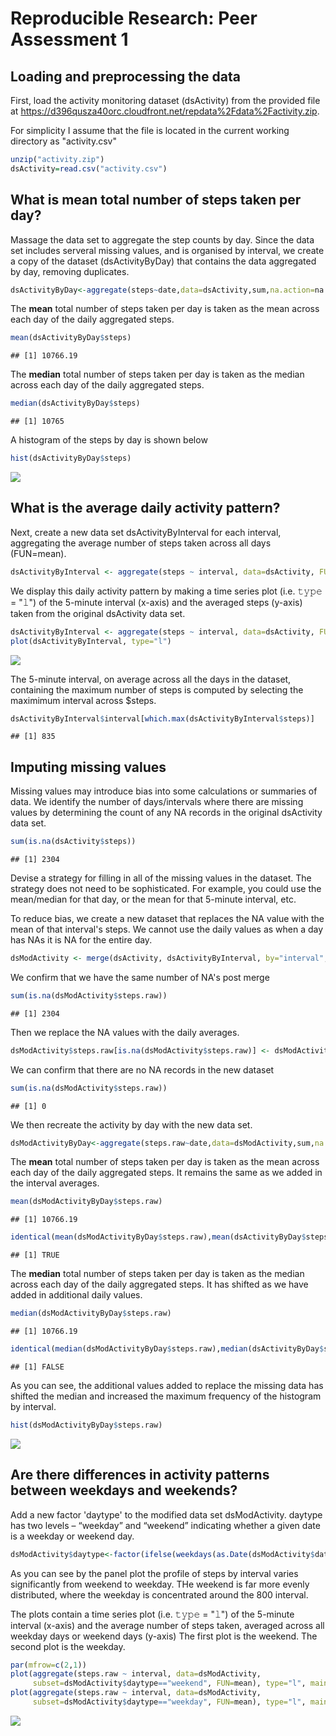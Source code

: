 # Reproducible Research: Peer Assessment 1


## Loading and preprocessing the data

First, load the activity monitoring dataset (dsActivity) from the provided file at https://d396qusza40orc.cloudfront.net/repdata%2Fdata%2Factivity.zip.  

For simplicity I assume that the file is located in the current working directory as "activity.csv"


```r
unzip("activity.zip")
dsActivity=read.csv("activity.csv")
```

## What is mean total number of steps taken per day?

Massage the data set to aggregate the step counts by day.  Since the data set includes serveral missing values, and is organised by interval, we create a copy of the dataset (dsActivityByDay) that contains the data aggregated by day, removing duplicates.


```r
dsActivityByDay<-aggregate(steps~date,data=dsActivity,sum,na.action=na.omit)
```

The **mean** total number of steps taken per day is taken as the mean across each day of the daily aggregated steps.


```r
mean(dsActivityByDay$steps)
```

```
## [1] 10766.19
```

The **median** total number of steps taken per day is taken as the median across each day of the daily aggregated steps.


```r
median(dsActivityByDay$steps)
```

```
## [1] 10765
```

A histogram of the steps by day is shown below

```r
hist(dsActivityByDay$steps)
```

![](PA1_template_files/figure-html/unnamed-chunk-5-1.png)

## What is the average daily activity pattern?

Next, create a new data set dsActivityByInterval for each interval, aggregating the average number of steps taken across all days (FUN=mean).

```r
dsActivityByInterval <- aggregate(steps ~ interval, data=dsActivity, FUN=mean)
```

We display this daily activity pattern by making a time series plot (i.e. 𝚝𝚢𝚙𝚎 = "𝚕") of the 5-minute interval (x-axis) and the averaged steps (y-axis) taken from the original dsActivity data set.


```r
dsActivityByInterval <- aggregate(steps ~ interval, data=dsActivity, FUN=mean)
plot(dsActivityByInterval, type="l")
```

![](PA1_template_files/figure-html/unnamed-chunk-7-1.png)

The 5-minute interval, on average across all the days in the dataset, containing the maximum number of steps is computed by selecting the maximimum interval across $steps.


```r
dsActivityByInterval$interval[which.max(dsActivityByInterval$steps)]
```

```
## [1] 835
```

## Imputing missing values

Missing values may introduce bias into some calculations or summaries of data.
We identify the number of days/intervals where there are missing values by determining the count of any NA records in the original dsActivity data set. 


```r
sum(is.na(dsActivity$steps))
```

```
## [1] 2304
```

Devise a strategy for filling in all of the missing values in the dataset. The strategy does not need to be sophisticated. For example, you could use the mean/median for that day, or the mean for that 5-minute interval, etc.

To reduce bias, we create a new dataset that replaces the NA value with the mean of that interval's steps.  We cannot use the daily values as when a day has NAs it is NA for the entire day.


```r
dsModActivity <- merge(dsActivity, dsActivityByInterval, by="interval", all=TRUE, suffixes=c(".raw",".intavg"))
```

We confirm that we have the same number of NA's post merge


```r
sum(is.na(dsModActivity$steps.raw))
```

```
## [1] 2304
```

Then we replace the NA values with the daily averages.


```r
dsModActivity$steps.raw[is.na(dsModActivity$steps.raw)] <- dsModActivity$steps.intavg[is.na(dsModActivity$steps.raw)]
```

We can confirm that there are no NA records in the new dataset


```r
sum(is.na(dsModActivity$steps.raw))
```

```
## [1] 0
```

We then recreate the activity by day with the new data set.

```r
dsModActivityByDay<-aggregate(steps.raw~date,data=dsModActivity,sum,na.action=na.omit)
```


The **mean** total number of steps taken per day is taken as the mean across each day of the daily aggregated steps.  It remains the same as we added in the interval averages.


```r
mean(dsModActivityByDay$steps.raw)
```

```
## [1] 10766.19
```

```r
identical(mean(dsModActivityByDay$steps.raw),mean(dsActivityByDay$steps))
```

```
## [1] TRUE
```

The **median** total number of steps taken per day is taken as the median across each day of the daily aggregated steps.  It has shifted as we have added in additional daily values.


```r
median(dsModActivityByDay$steps.raw)
```

```
## [1] 10766.19
```

```r
identical(median(dsModActivityByDay$steps.raw),median(dsActivityByDay$steps))
```

```
## [1] FALSE
```

As you can see, the additional values added to replace the missing data has shifted the median and increased the maximum frequency of the histogram by interval.


```r
hist(dsModActivityByDay$steps.raw)
```

![](PA1_template_files/figure-html/unnamed-chunk-17-1.png)

## Are there differences in activity patterns between weekdays and weekends?

Add a new factor 'daytype' to the modified data set dsModActivity. daytype has two levels – “weekday” and “weekend” indicating whether a given date is a weekday or weekend day.


```r
dsModActivity$daytype<-factor(ifelse(weekdays(as.Date(dsModActivity$date)) %in% c("Saturday", "Sunday"),"weekend","weekday"))
```

As you can see by the panel plot the profile of steps by interval varies significantly from weekend to weekday.  THe weekend is far more evenly distributed, where the weekday is concentrated around the 800 interval.  

The plots contain a time series plot (i.e. 𝚝𝚢𝚙𝚎 = "𝚕") of the 5-minute interval (x-axis) and the average number of steps taken, averaged across all weekday days or weekend days (y-axis)  The first plot is the weekend.  The second plot is the weekday.


```r
par(mfrow=c(2,1))
plot(aggregate(steps.raw ~ interval, data=dsModActivity,
     subset=dsModActivity$daytype=="weekend", FUN=mean), type="l", main="weekend")
plot(aggregate(steps.raw ~ interval, data=dsModActivity,
     subset=dsModActivity$daytype=="weekday", FUN=mean), type="l", main="weekday")
```

![](PA1_template_files/figure-html/unnamed-chunk-19-1.png)
